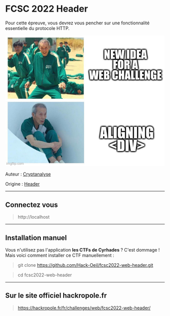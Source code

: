 # FCSC 2022 Header

Pour cette épreuve, vous devrez vous pencher sur une fonctionnalité essentielle du protocole HTTP.

![meme-header.jpg](meme-header.jpg)


Auteur : [Cryptanalyse](https://twitter.com/Cryptanalyse)

Origine : [Header](https://hackropole.fr/fr/challenges/web/fcsc2022-web-header/)

-----------

## Connectez vous 
> http://localhost



-----------

## Installation manuel
Vous n'utilisez pas l'application **les CTFs de Cyrhades** ? C'est dommage !
Mais voici comment installer ce CTF manuellement :

> git clone https://github.com/Hack-Oeil/fcsc2022-web-header.git

> cd fcsc2022-web-header


-----------

## Sur le site officiel hackropole.fr
> https://hackropole.fr/fr/challenges/web/fcsc2022-web-header/